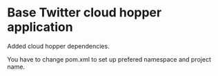 # Base Twitter cloud hopper application

Added cloud hopper dependencies.

You have to change pom.xml to set up prefered namespace and project name.

